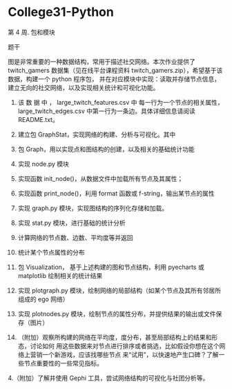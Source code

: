 # College31-Python

第 4 周. 包和模块

题干

图是非常重要的一种数据结构，常用于描述社交网络。本次作业提供了 twitch_gamers 数据集（见在线平台课程资料 twitch_gamers.zip），希望基于该数据，构建一个 python 程序包，
并在对应模块中实现：读取并存储节点信息，建立无向的社交网络，以及实现相关统计和可视化功能。

1. 该 数 据 中 ， large_twitch_features.csv 中 每一行为一个节点的相关属性，large_twitch_edges.csv 中第一行为一条边。具体详细信息请阅读 README.txt。

2. 建立包 GraphStat，实现网络的构建、分析与可视化。其中
 1. 包 Graph，用以实现点和图结构的创建，以及相关的基础统计功能
  1. 实现 node.py 模块
   1. 实现函数 init_node()，从数据文件中加载所有节点及其属性；
   2. 实现函数 print_node()，利用 format 函数或 f-string，输出某节点的属性
  2. 实现 graph.py 模块，实现图结构的序列化存储和加载。
  3. 实现 stat.py 模块，进行基础的统计分析
   1. 计算网络的节点数、边数、平均度等并返回
   2. 统计某个节点属性的分布
 2. 包 Visualization， 基于上述构建的图和节点结构，利用 pyecharts 或 matplotlib 绘制相关的统计结果
  1. 实现 plotgraph.py 模块，绘制网络的局部结构（如某个节点及其所有邻居所组成的 ego 网络）
  2. 实现 plotnodes.py 模块，绘制节点的属性分布，并提供结果的输出或文件保存（图片）

3. （附加）观察所构建的网络在平均度，度分布，甚至局部结构上的结果和形态，讨论如何 用这些数据来对节点进行排序或者挑选，比如假设你想在这个网络上营销一个新游戏，应该找哪些节点
来“试用”，以快速地产生口碑？了解一些节点重要性的一些常见指标。 

4.（附加）了解并使用 Gephi 工具，尝试网络结构的可视化与社团分析等。

